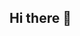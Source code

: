 ## Hi there 👋

<!--
**MarcoSantoBarbasso/MarcoSantoBarbasso** is a ✨ _special_ ✨ repository because its `README.md` (this file) appears on your GitHub profile.

Here are some ideas to get you started:

- 🔭 I’m currently working on Engineering
- 🌱 I’m currently learning to program in Unity environment

